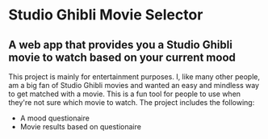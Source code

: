 # Studio Ghibli Movie Selector

## A web app that provides you a Studio Ghibli movie to watch based on your current mood

This project is mainly for entertainment purposes. I, like many other people, am a big fan of Studio Ghibli movies and wanted an easy and mindless way to get matched with a movie. This is a fun tool for people to use when they're not sure which movie to watch. The project includes the following:

* A mood questionaire
* Movie results based on questionaire


